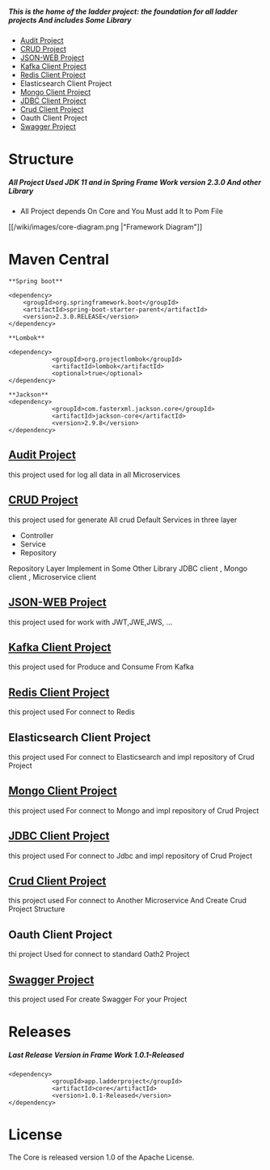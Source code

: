 ##### This is the home of the ladder project: the foundation for all ladder projects And includes Some Library
- [Audit Project](https://github.com/nimamoosavi/Audit)
- [CRUD Project](https://github.com/nimamoosavi/crud)
- [JSON-WEB Project](https://github.com/nimamoosavi/json-web)
- [Kafka Client Project](https://github.com/nimamoosavi/kafka-client)
- [Redis Client Project](https://github.com/nimamoosavi/redis-client)
- Elasticsearch Client Project
- [Mongo Client Project](https://github.com/nimamoosavi/mongo-client)
- [JDBC Client Project](https://github.com/nimamoosavi/jdbc-client)
- [Crud Client Project](https://github.com/nimamoosavi/client)
- Oauth Client Project
- [Swagger Project](https://github.com/nimamoosavi/swagger)

# Structure
##### All Project Used JDK 11 and in Spring Frame Work version 2.3.0 And other Library
- All Project depends On Core and You Must add It to Pom File

[[/wiki/images/core-diagram.png |"Framework Diagram"]]


# Maven Central
~~~
**Spring boot**

<dependency>
    <groupId>org.springframework.boot</groupId>
    <artifactId>spring-boot-starter-parent</artifactId>
    <version>2.3.0.RELEASE</version>
</dependency>

**Lombok**

<dependency>
            <groupId>org.projectlombok</groupId>
            <artifactId>lombok</artifactId>
            <optional>true</optional>
</dependency>

**Jackson**
<dependency>
            <groupId>com.fasterxml.jackson.core</groupId>
            <artifactId>jackson-core</artifactId>
            <version>2.9.8</version>
</dependency>
~~~

## [Audit Project](https://github.com/nimamoosavi/Audit)
this project used for log all data in all Microservices

## [CRUD Project](https://github.com/nimamoosavi/crud)
this project used for generate All crud Default Services in three layer
- Controller
- Service
- Repository

Repository Layer Implement in Some Other Library JDBC client , Mongo client , Microservice client

## [JSON-WEB Project](https://github.com/nimamoosavi/json-web)
this project used for work with JWT,JWE,JWS, ...

## [Kafka Client Project](https://github.com/nimamoosavi/kafka-client)
this project used for Produce and Consume From Kafka

## [Redis Client Project](https://github.com/nimamoosavi/redis-client)
this project used For connect to Redis

## Elasticsearch Client Project
this project used For connect to Elasticsearch and impl repository of Crud Project

## [Mongo Client Project](https://github.com/nimamoosavi/mongo-client)
this project used For connect to Mongo and impl repository of Crud Project

## [JDBC Client Project](https://github.com/nimamoosavi/jdbc-client)
this project used For connect to Jdbc and impl repository of Crud Project

## [Crud Client Project](https://github.com/nimamoosavi/client)
this project used For connect to Another Microservice And Create Crud Project Structure

## Oauth Client Project
thi project Used for connect to standard Oath2 Project

## [Swagger Project](https://github.com/nimamoosavi/swagger)
this project used For create Swagger For your Project

# Releases
##### Last Release Version in Frame Work 1.0.1-Released

~~~
<dependency>
            <groupId>app.ladderproject</groupId>
            <artifactId>core</artifactId>
            <version>1.0.1-Released</version>
</dependency>
~~~

# License
The Core is released version 1.0 of the Apache License.
